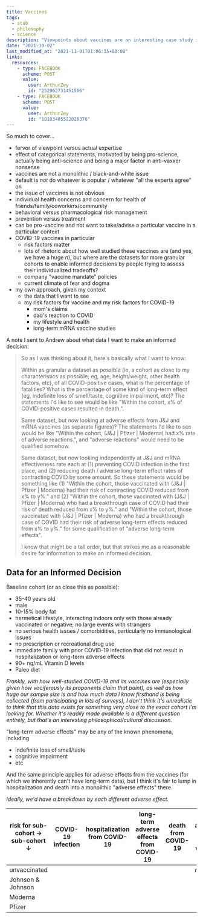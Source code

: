 ```yaml
---
title: Vaccines
tags:
  - stub
  - philosophy
  - science
description: "Viewpoints about vaccines are an interesting case study in epistemology."
date: "2021-10-02"
last_modified_at: "2021-11-01T01:06:35+00:00"
links:
  resources:
    - type: FACEBOOK
      scheme: POST
      value:
        user: ArthurZey
        id: "252962731451506"
    - type: FACEBOOK
      scheme: POST
      value:
        user: ArthurZey
        id: "10103405522028376"
---
```


So much to cover...

* fervor of viewpoint versus actual expertise
* effect of categorical statements, motivated by being pro-science, actually being anti-science and being a major factor in anti-vaxxer nonsense
* vaccines are not a monolithic / black-and-white issue
* default is _not_ do whatever is popular / whatever "all the experts agree" on
* the issue of vaccines is not obvious
* individual health concerns and concern for health of friends/family/coworkers/community
* behavioral versus pharmacological risk management
* prevention versus treatment
* can be pro-vaccine and not want to take/advise a particular vaccine in a particular context
* COVID-19 vaccines in particular
  * risk factors matter
  * lots of rhetoric about how well studied these vaccines are (and yes, we have a huge _n_), but where are the datasets for more granular cohorts to enable informed decisions by people trying to assess their individualized tradeoffs?
  * company "vaccine mandate" policies
  * current climate of fear and dogma
* my own approach, given my context
  * the data that I want to see
  * my risk factors for vaccine and my risk factors for COVID-19
    * mom's claims
    * dad's reaction to COVID
    * my lifestyle and health
    * long-term mRNA vaccine studies

A note I sent to Andrew about what data I want to make an informed decision:

> So as I was thinking about it, here's basically what I want to know:
>
> Within as granular a dataset as possible (ie, a cohort as close to my characteristics as possible; eg, age, height/weight, other health factors, etc), of all COVID-positive cases, what is the percentage of fatalities? What is the percentage of some kind of long-term effect (eg, indefinite loss of smell/taste, cognitive impairment, etc)? The statements I'd like to see would be like "Within the cohort, x% of COVID-positive cases resulted in death.".
>
> Same dataset, but now looking at adverse effects from J&J and mRNA vaccines (as separate figures)? The statements I'd like to see would be like "Within the cohort, (J&J \| Pfizer \| Moderna) had x% rate of adverse reactions.", and "adverse reactions" would need to be qualified somehow.
>
> Same dataset, but now looking independently at J&J and mRNA effectiveness rate each at (1) preventing COVID infection in the first place, and (2) reducing death / adverse long-term effect rates of contracting COVID by some amount. So these statements would be something like (1) "Within the cohort, those vaccinated with (J&J \| Pfizer \| Moderna) had their risk of contracting COVID reduced from x% to y%." and (2) "Within the cohort, those vaccinated with (J&J \| Pfizer \| Moderna) who had a breakthrough case of COVID had their risk of death reduced from x% to y%." and "Within the cohort, those vaccinated with (J&J \| Pfizer \| Moderna) who had a breakthrough case of COVID had their risk of adverse long-term effects reduced from x% to y%." for some qualification of "adverse long-term effects".
>
> I know that might be a tall order, but that strikes me as a reasonable desire for information to make an informed decision.

## Data for an Informed Decision

Baseline cohort (or as close this as possible):
* 35-40 years old
* male
* 10-15% body fat
* hermetical lifestyle, interacting indoors only with those already vaccinated or negative; no large events with strangers
* no serious health issues / comorbidities, particularly no immunological issues
* no prescription or recreational drug use
* immediate family with prior COVID-19 infection that did not result in hospitalization or long-term adverse effects
* 90+ ng/mL Vitamin D levels
* Paleo diet

_Frankly, with how well-studied COVID-19 and its vaccines are (especially given how vociferously its proponents claim that point), as well as how huge our sample size is and how much data I know firsthand is being collected (from participating in lots of surveys), I don't think it's unrealistic to think that this data exists for something very close to the exact cohort I'm looking for. Whether it's readily made available is a different question entirely, but that's an interesting philosophical/cultural discussion._

"long-term adverse effects" may be any of the known phenomena, including
* indefinite loss of smell/taste
* cognitive impairment
* etc

And the same principle applies for adverse effects from the vaccines (for which we inherently can't have long-term data), but I think it's fair to lump in hospitalization and death into a monolithic "adverse effects" there.

_Ideally, we'd have a breakdown by each different adverse effect._

|risk for sub-cohort &rarr;<br />sub-cohort &darr;|COVID-19 infection<br />|hospitalization<br />from COVID-19|long-term adverse effects<br />from COVID-19|death<br />from COVID-19|adverse effects<br />from vaccine|
|-|-|-|-|-|-|
|unvaccinated| | | | |_n/a_|
|Johnson & Johnson| | | | | |
|Moderna| | | | | |
|Pfizer| | | | | |
